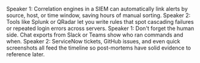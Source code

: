 Speaker 1: Correlation engines in a SIEM can automatically link alerts by source, host, or time window, saving hours of manual sorting.
Speaker 2: Tools like Splunk or QRadar let you write rules that spot cascading failures or repeated login errors across servers.
Speaker 1: Don't forget the human side. Chat exports from Slack or Teams show who ran commands and when.
Speaker 2: ServiceNow tickets, GitHub issues, and even quick screenshots all feed the timeline so post-mortems have solid evidence to reference later.
